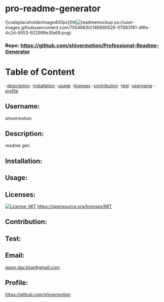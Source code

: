 
# pro-readme-generator
![codeplaceholderimage400px](htt![readmemockup](https://user-images.githubusercontent.com/75548830/146890868-59c675a9-06b8-4dbc-ad7f-493b2f775df3.png)
ps://user-images.githubusercontent.com/75548830/146890526-07083161-d9fe-4c2d-9553-922999e3fa69.png)
### Repo: https://github.com/shivermotion/Professional-Readme-Generator
# Table of Content
-[description](#description)
-[installation](#installation)
-[usage](#usage)
-[licenses](#licenses)
-[contribution](#contribution)
-[test](#test)
-[username](#username)
-[profile](#profile)

## Username:
shivermotion
## Description:
readme gen
## Installation:

## Usage:


## Licenses:
[![License: MIT](https://img.shields.io/badge/License-MIT-yellow.svg)](https://opensource.org/licenses/MIT)
https://opensource.org/licenses/MIT

## Contribution:

## Test:

## Email:
jason.day.blue@gmail.com
## Profile:
https://github.com/shivermotion
